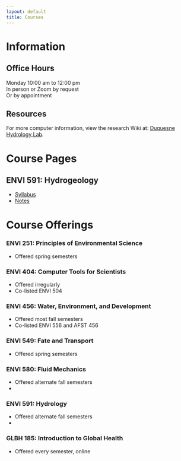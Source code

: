 ```yaml
---
layout: default
title: Courses
---
```

# Information  
## Office Hours  
Monday 10:00 am to 12:00 pm  
In person or Zoom by request  
Or by appointment  

## Resources  
For more computer information, view the research Wiki at: [Duquesne Hydrology Lab](https://github.com/hydro-lab/hydro-lab.github.io/wiki).  

# Course Pages  
## ENVI 591: Hydrogeology  
- [Syllabus](hydrogeology.html)  
- [Notes](https://docs.google.com/document/d/1Jumze-WRh4buNz9cWJKi1vckcBNn0ThL_W76oVFIhUo/edit?usp=sharing)  

# Course Offerings  
### ENVI 251: Principles of Environmental Science  
- Offered spring semesters  

### ENVI 404: Computer Tools for Scientists
- Offered irregularly  
- Co-listed ENVI 504  

### ENVI 456: Water, Environment, and Development
- Offered most fall semesters  
- Co-listed ENVI 556 and AFST 456  

### ENVI 549: Fate and Transport
- Offered spring semesters  

### ENVI 580: Fluid Mechanics
- Offered alternate fall semesters  
- 
### ENVI 591: Hydrology
- Offered alternate fall semesters  
- 
### GLBH 185: Introduction to Global Health
- Offered every semester, online  
